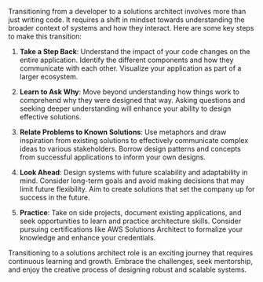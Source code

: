 Transitioning from a developer to a solutions architect involves more than just writing code. It requires a shift in mindset towards understanding the broader context of systems and how they interact. Here are some key steps to make this transition:

1. **Take a Step Back**: Understand the impact of your code changes on the entire application. Identify the different components and how they communicate with each other. Visualize your application as part of a larger ecosystem.
    
2. **Learn to Ask Why**: Move beyond understanding how things work to comprehend why they were designed that way. Asking questions and seeking deeper understanding will enhance your ability to design effective solutions.
    
3. **Relate Problems to Known Solutions**: Use metaphors and draw inspiration from existing solutions to effectively communicate complex ideas to various stakeholders. Borrow design patterns and concepts from successful applications to inform your own designs.
    
4. **Look Ahead**: Design systems with future scalability and adaptability in mind. Consider long-term goals and avoid making decisions that may limit future flexibility. Aim to create solutions that set the company up for success in the future.
    
5. **Practice**: Take on side projects, document existing applications, and seek opportunities to learn and practice architecture skills. Consider pursuing certifications like AWS Solutions Architect to formalize your knowledge and enhance your credentials.
    

Transitioning to a solutions architect role is an exciting journey that requires continuous learning and growth. Embrace the challenges, seek mentorship, and enjoy the creative process of designing robust and scalable systems.